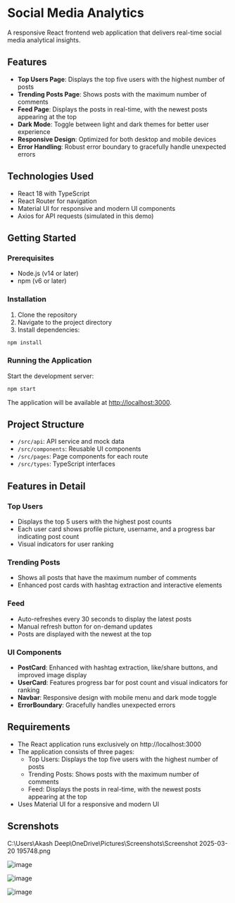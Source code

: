 # Social Media Analytics 


A responsive React frontend web application that delivers real-time social media analytical insights.

## Features

- **Top Users Page**: Displays the top five users with the highest number of posts
- **Trending Posts Page**: Shows posts with the maximum number of comments
- **Feed Page**: Displays the posts in real-time, with the newest posts appearing at the top
- **Dark Mode**: Toggle between light and dark themes for better user experience
- **Responsive Design**: Optimized for both desktop and mobile devices
- **Error Handling**: Robust error boundary to gracefully handle unexpected errors

## Technologies Used

- React 18 with TypeScript
- React Router for navigation
- Material UI for responsive and modern UI components
- Axios for API requests (simulated in this demo)

## Getting Started

### Prerequisites

- Node.js (v14 or later)
- npm (v6 or later)

### Installation

1. Clone the repository
2. Navigate to the project directory
3. Install dependencies:

```bash
npm install
```

### Running the Application

Start the development server:

```bash
npm start
```

The application will be available at [http://localhost:3000](http://localhost:3000).

## Project Structure

- `/src/api`: API service and mock data
- `/src/components`: Reusable UI components
- `/src/pages`: Page components for each route
- `/src/types`: TypeScript interfaces

## Features in Detail

### Top Users
- Displays the top 5 users with the highest post counts
- Each user card shows profile picture, username, and a progress bar indicating post count
- Visual indicators for user ranking

### Trending Posts
- Shows all posts that have the maximum number of comments
- Enhanced post cards with hashtag extraction and interactive elements

### Feed
- Auto-refreshes every 30 seconds to display the latest posts
- Manual refresh button for on-demand updates
- Posts are displayed with the newest at the top

### UI Components
- **PostCard**: Enhanced with hashtag extraction, like/share buttons, and improved image display
- **UserCard**: Features progress bar for post count and visual indicators for ranking
- **Navbar**: Responsive design with mobile menu and dark mode toggle
- **ErrorBoundary**: Gracefully handles unexpected errors

## Requirements

- The React application runs exclusively on http://localhost:3000
- The application consists of three pages:
  - Top Users: Displays the top five users with the highest number of posts
  - Trending Posts: Shows posts with the maximum number of comments
  - Feed: Displays the posts in real-time, with the newest posts appearing at the top
- Uses Material UI for a responsive and modern UI

## Screnshots
C:\Users\Akash Deep\OneDrive\Pictures\Screenshots\Screenshot 2025-03-20 195748.png

![image](https://github.com/user-attachments/assets/554e2efc-fcd6-4f5b-9edb-be83fbb389dd)

![image](https://github.com/user-attachments/assets/7c1a42d2-7cf1-4591-802f-789363a56917)

![image](https://github.com/user-attachments/assets/c7d2483c-f2bd-4a40-8d05-4eb4954bc01c)







